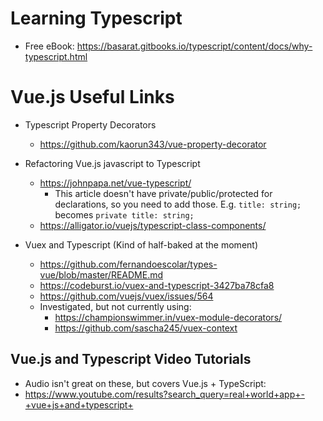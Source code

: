 # Learning Typescript
* Free eBook: https://basarat.gitbooks.io/typescript/content/docs/why-typescript.html

# Vue.js Useful Links
* Typescript Property Decorators
  * https://github.com/kaorun343/vue-property-decorator
  
* Refactoring Vue.js javascript to Typescript
  * https://johnpapa.net/vue-typescript/
    * This article doesn't have private/public/protected for declarations, so you need to add those. E.g. `title: string;` becomes `private title: string;`
  * https://alligator.io/vuejs/typescript-class-components/
  
* Vuex and Typescript  (Kind of half-baked at the moment)
  * https://github.com/fernandoescolar/types-vue/blob/master/README.md
  * https://codeburst.io/vuex-and-typescript-3427ba78cfa8
  * https://github.com/vuejs/vuex/issues/564
  * Investigated, but not currently using: 
      * https://championswimmer.in/vuex-module-decorators/
      * https://github.com/sascha245/vuex-context
  
## Vue.js and Typescript Video Tutorials
 * Audio isn't great on these, but covers Vue.js + TypeScript:
 * https://www.youtube.com/results?search_query=real+world+app+-+vue+js+and+typescript+
